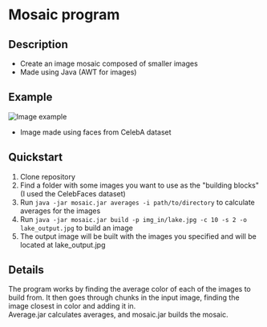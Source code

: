 # Mosaic program

## Description
* Create an image mosaic composed of smaller images
* Made using Java (AWT for images)

## Example
![Image example](sample.jpg)
* Image made using faces from CelebA dataset

## Quickstart
1. Clone repository
2. Find a folder with some images you want to use as the "building blocks" (I used the CelebFaces dataset)
3. Run `java -jar mosaic.jar averages -i path/to/directory` to calculate averages for the images
4. Run `java -jar mosaic.jar build -p img_in/lake.jpg -c 10 -s 2 -o lake_output.jpg` to build an image
5. The output image will be built with the images you specified and will be located at lake_output.jpg

## Details
The program works by finding the average color of each of the images to build from. It then goes through chunks in the input image, finding the image closest in color and adding it in.  
Average.jar calculates averages, and mosaic.jar builds the mosaic.
